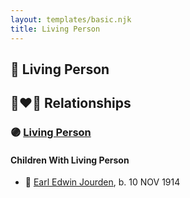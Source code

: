 ```yaml
---
layout: templates/basic.njk
title: Living Person
---
```

## 🔵 Living Person


## 👩‍❤️‍👨 Relationships

### 🟣 [Living Person](/people/1/13406384)

#### Children With Living Person
* 🔵 [Earl Edwin Jourden](/people/9/93806660), b. 10 NOV 1914